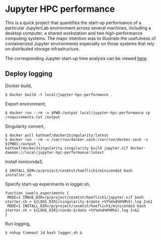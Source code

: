 # Jupyter HPC performance

This is a quick project that quantifies the start-up performance of a particular JupyterLab environment across several machines, including a desktop computer, a shared workstation and two high-performance computing systems.
The major intention was to illustrate the usefulness of containerized Jupyter environments especially on those systems that rely on distributed storage infrastructure.

The corresponding Jupyter start-up time analysis can be viewed [here](./analysis.ipynb).

## Deploy logging

Docker build,

```
$ docker build -t local/jupyter-hpc-performance .
```

Export environment,

```
$ docker run --rm -v $PWD:/output local/jupyter-hpc-performance cp /requirements.txt /output
```

Singularity convert,

```
$ docker pull kathoef/docker2singularity:latest
$ docker run --rm -v /var/run/docker.sock:/var/run/docker.sock -v ${PWD}:/output \
kathoef/docker2singularity singularity build jupyter.sif docker-daemon://local/jupyter-hpc-performance:latest
```

Install miniconda3,

```
$ INSTALL_DIR=/p/project/cesmtst/hoeflich1/miniconda3 bash installer.sh
```

Specify start-up experiments in logger.sh,

```
function juwels_experiments {
 MODE=2 IMAGE_DIR=/p/project/cesmtst/hoeflich1/jupyter.sif bash starter.sh > ${LOGS_DIR}/singularity-$(date +%Y%m%d%H%M%S).log 2>&1
 MODE=1 INSTALL_DIR=/p/project/cesmtst/hoeflich1/miniconda3 bash starter.sh > ${LOGS_DIR}/conda-$(date +%Y%m%d%H%M%S).log 2>&1
}
```

Run logging,

```
$ nohup timeout 1d bash logger.sh &
```
